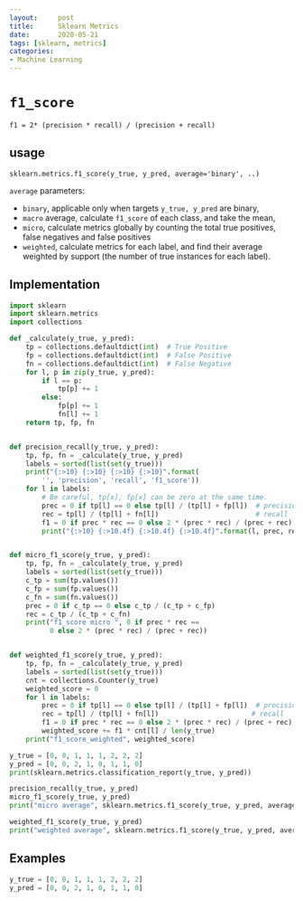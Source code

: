 ```yaml
---
layout:     post
title:      Sklearn Metrics
date:       2020-05-21
tags: [sklearn, metrics]
categories: 
- Machine Learning
---
```


# `f1_score`
`f1 = 2* (precision * recall) / (precision + recall)`

## usage 
`sklearn.metrics.f1_score(y_true, y_pred, average='binary', ..)`

`average` parameters: 
* `binary`, applicable only when targets `y_true, y_pred` are binary,
* `macro` average, calculate `f1_score` of each class, and take the mean,
* `micro`, calculate metrics globally by counting the total true positives, false negatives and false positives
* `weighted`, calculate metrics for each label, and find their average weighted by support (the number of true instances for each label).

## Implementation 
```python
import sklearn
import sklearn.metrics
import collections

def _calculate(y_true, y_pred):
    tp = collections.defaultdict(int)  # True Positive
    fp = collections.defaultdict(int)  # False Positive
    fn = collections.defaultdict(int)  # False Negative
    for l, p in zip(y_true, y_pred):
        if l == p:
            tp[p] += 1
        else:
            fp[p] += 1
            fn[l] += 1
    return tp, fp, fn


def precision_recall(y_true, y_pred):
    tp, fp, fn = _calculate(y_true, y_pred)
    labels = sorted(list(set(y_true)))
    print("{:>10} {:>10} {:>10} {:>10}".format(
        '', 'precision', 'recall', 'f1_score'))
    for l in labels:
        # Be careful, tp[x], fp[x] can be zero at the same time.
        prec = 0 if tp[l] == 0 else tp[l] / (tp[l] + fp[l])  # precision
        rec = tp[l] / (tp[l] + fn[l])                        # recall
        f1 = 0 if prec * rec == 0 else 2 * (prec * rec) / (prec + rec)
        print("{:>10} {:>10.4f} {:>10.4f} {:>10.4f}".format(l, prec, rec, f1))


def micro_f1_score(y_true, y_pred):
    tp, fp, fn = _calculate(y_true, y_pred)
    labels = sorted(list(set(y_true)))
    c_tp = sum(tp.values())
    c_fp = sum(fp.values())
    c_fn = sum(fn.values())
    prec = 0 if c_tp == 0 else c_tp / (c_tp + c_fp)
    rec = c_tp / (c_tp + c_fn)
    print("f1_score micro ", 0 if prec * rec ==
          0 else 2 * (prec * rec) / (prec + rec))


def weighted_f1_score(y_true, y_pred):
    tp, fp, fn = _calculate(y_true, y_pred)
    labels = sorted(list(set(y_true)))
    cnt = collections.Counter(y_true)
    weighted_score = 0
    for l in labels:
        prec = 0 if tp[l] == 0 else tp[l] / (tp[l] + fp[l])  # precision
        rec = tp[l] / (tp[l] + fn[l])                       # recall
        f1 = 0 if prec * rec == 0 else 2 * (prec * rec) / (prec + rec)
        weighted_score += f1 * cnt[l] / len(y_true)
    print("f1_score_weighted", weighted_score)

y_true = [0, 0, 1, 1, 1, 2, 2, 2]
y_pred = [0, 0, 2, 1, 0, 1, 1, 0]
print(sklearn.metrics.classification_report(y_true, y_pred))

precision_recall(y_true, y_pred)
micro_f1_score(y_true, y_pred)
print("micro average", sklearn.metrics.f1_score(y_true, y_pred, average='micro'))

weighted_f1_score(y_true, y_pred)
print("weighted average", sklearn.metrics.f1_score(y_true, y_pred, average='weighted'))
```

## Examples
```python
y_true = [0, 0, 1, 1, 1, 2, 2, 2]
y_pred = [0, 0, 2, 1, 0, 1, 1, 0]
```
